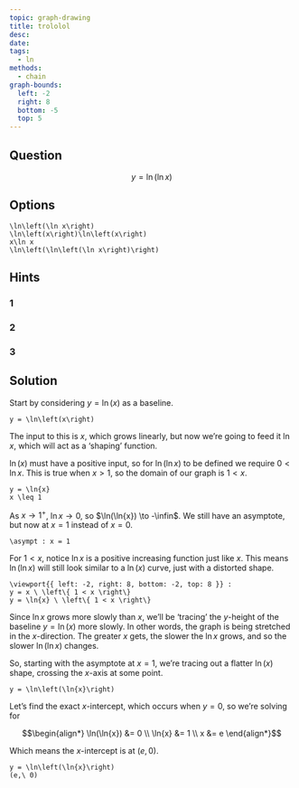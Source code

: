 ```yaml
---
topic: graph-drawing
title: trololol
desc: 
date: 
tags:
  - ln
methods:
  - chain
graph-bounds:
  left: -2
  right: 8
  bottom: -5
  top: 5
---
```



## Question
```math
y = \ln\left(\ln x\right)
```


## Options
```desmos
\ln\left(\ln x\right)
\ln\left(x\right)\ln\left(x\right)
x\ln x
\ln\left(\ln\left(\ln x\right)\right)
```


## Hints

### 1

### 2

### 3


## Solution

Start by considering $y = \ln(x)$ as a baseline.

```desmos
y = \ln\left(x\right)
```

The input to this is $x$, which grows linearly, but now we’re going to feed it $\ln{x}$, which will act as a ‘shaping’ function.

$\ln(x)$ must have a positive input, so for $\ln(\ln{x})$ to be defined we require $0 < \ln{x}$. This is true when $x > 1$, so the domain of our graph is $1 < x$.

```desmos
y = \ln{x}
x \leq 1
```

As $x \to 1^{+}$, $\ln{x} \to 0$, so $\ln(\ln{x}) \to -\infin$. We still have an asymptote, but now at $x = 1$ instead of $x = 0$.

```desmos
\asympt : x = 1
```

For $1 < x$, notice $\ln{x}$ is a positive increasing function just like $x$. This means $\ln(\ln{x})$ will still look similar to a $\ln(x)$ curve, just with a distorted shape.

```desmos
\viewport{{ left: -2, right: 8, bottom: -2, top: 8 }} :
y = x \ \left\{ 1 < x \right\}
y = \ln{x} \ \left\{ 1 < x \right\}
```

Since $\ln{x}$ grows more slowly than $x$, we’ll be ‘tracing’ the $y$-height of the baseline $y = \ln(x)$ more slowly. In other words, the graph is being stretched in the $x$-direction. The greater $x$ gets, the slower the $\ln{x}$ grows, and so the slower $\ln(\ln{x})$ changes.

So, starting with the asymptote at $x = 1$, we’re tracing out a flatter $\ln(x)$ shape, crossing the $x$-axis at some point.

```desmos
y = \ln\left(\ln{x}\right)
```

Let’s find the exact $x$-intercept, which occurs when $y = 0$, so we’re solving for


```math
\begin{align*}
  \ln(\ln{x}) &= 0
  \\ \ln{x} &= 1
  \\ x &= e
\end{align*}
```

Which means the $x$-intercept is at $(e,\,0)$.

```desmos
y = \ln\left(\ln{x}\right)
(e,\ 0)
```
